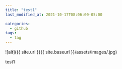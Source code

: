 ```yaml
---
title: "test1"
last_modified_at: 2021-10-17T08:06:00-05:00

categories:
  - github
tags:
  - tag
---
```



![alt]({{ site.url }}{{ site.baseurl }}/assets/images/.jpg)

test1
